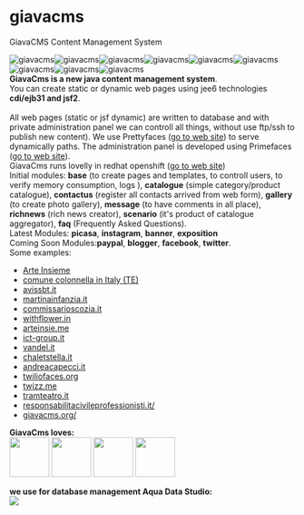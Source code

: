 giavacms
=========

GiavaCMS Content Management System


<img src="http://code.google.com/p/giavacms/logo?cct=1328568887&logo.png" title="giavacms" alt="giavacms"  align="middle"/><img src="http://code.google.com/p/giavacms/logo?cct=1328568887&logo.png" title="giavacms" alt="giavacms" align="middle" /><img src="http://code.google.com/p/giavacms/logo?cct=1328568887&logo.png" title="giavacms" alt="giavacms" align="middle" /><img src="http://code.google.com/p/giavacms/logo?cct=1328568887&logo.png" title="giavacms" alt="giavacms" align="middle" /><img src="http://code.google.com/p/giavacms/logo?cct=1328568887&logo.png" title="giavacms" alt="giavacms" align="middle" /><img src="http://code.google.com/p/giavacms/logo?cct=1328568887&logo.png" title="giavacms" alt="giavacms" align="middle" /><img src="http://code.google.com/p/giavacms/logo?cct=1328568887&logo.png" title="giavacms" alt="giavacms" align="middle" /><img src="http://code.google.com/p/giavacms/logo?cct=1328568887&logo.png" title="giavacms" alt="giavacms" align="middle" /><img src="http://code.google.com/p/giavacms/logo?cct=1328568887&logo.png" title="giavacms" alt="giavacms" align="middle" />
<br/>
<b>GiavaCms is a new java content management system</b>.<br/>
You can create static or dynamic web pages using jee6 technologies <b>cdi/ejb31 and jsf2</b>.
<br/>
<br/>
All web pages (static or jsf dynamic) are written to database and with private administration panel we can controll all things, without use ftp/ssh to publish new content).
We use Prettyfaces (<a href="http://ocpsoft.org/prettyfaces/">go to web site</a>) to serve dynamically paths.
The administration panel is developed using Primefaces (<a href="http://primefaces.org/">go to web site</a>).<br/> GiavaCms runs lovelly in redhat openshift (<a href="http://openshift.redhat.com">go to web site</a>)<br/>
Initial modules: <b>base</b> (to create pages and templates, to controll users, to verify memory consumption, logs ), <b>catalogue</b>  (simple category/product catalogue), <b>contactus</b> (register all contacts arrived from web form), <b>gallery</b> (to create photo gallery), <b>message</b> (to have comments in all place), <b>richnews</b> (rich news creator), <b>scenario</b> (it's product of catalogue aggregator), <b>faq</b> (Frequently Asked Questions).
<br/>
Latest Modules: <b>picasa</b>, <b>instagram</b>, <b>banner</b>, <b>exposition</b>
<br/>
Coming Soon Modules:<b>paypal</b>, <b>blogger</b>, <b>facebook</b>, <b>twitter</b>.<br/>
Some examples:
<ul>
<li><a href="http://arteinsieme-pdp.rhcloud.com/" target="_blank">Arte Insieme</a></li>
<li><a href="http://comune.colonnella.te.it" target="_blank">comune colonnella in Italy (TE)</a></li>
<li><a href="http://avissbt.it/" target="_blank">avissbt.it</a></li>
<li><a href="http://www.martinainfanzia.it" target="_blank">martinainfanzia.it</a></li>
<li><a href="http://www.commissarioscozia.it" target="_blank">commissarioscozia.it</a></li>
<li><a href="http://www.withflower.in/" target="_blank">withflower.in</a></li>
<li><a href="http://www.arteinsie.me/" target="_blank">arteinsie.me</a></li>
<li><a href="http://www.ict-group.it/" target="_blank">ict-group.it</a></li>
<li><a href="http://www.vandel.it/" target="_blank">vandel.it</a></li>
<li><a href="http://www.chaletstella.it/" target="_blank">chaletstella.it</a></li>
<li><a href="http://www.andreacapecci.it/" target="_blank">andreacapecci.it</a></li>
<li><a href="http://www.twiliofaces.org/" target="_blank">twiliofaces.org</a></li>
<li><a href="http://www.twizz.me/" target="_blank">twizz.me</a></li>
<li><a href="http://www.tramteatro.it/" target="_blank">tramteatro.it</a></li>
<li><a href="http://www.responsabilitacivileprofessionisti.it//" target="_blank">responsabilitacivileprofessionisti.it/</a></li>
<li><a href="http://www.giavacms.org//" target="_blank">giavacms.org/</a></li>
</ul><b>GiavaCms loves:</b><br/>
<img src="https://giavacms.googlecode.com/svn/web-sites/loghi/prettyfaces.png" height="70px"/> 
<img src="https://giavacms.googlecode.com/svn/web-sites/loghi/primefaces.gif" height="70px" /> 
<img src="https://giavacms.googlecode.com/svn/web-sites/loghi/OpenShift.jpg" height="70px"/> 
<img src="https://giavacms.googlecode.com/svn/web-sites/loghi/JBoss_AS_7.png" height="70px" />
<br/>

<b>we use for database management Aqua Data Studio:</b><br/>
<a href="http://www.aquafold.com/aquadatastudio.html" target="_blank"><img src="http://www.aquafold.com/images/aquafold_logo_blue_bubbles.png" /></a>
